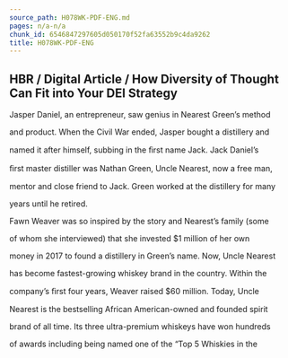 ```yaml
---
source_path: H078WK-PDF-ENG.md
pages: n/a-n/a
chunk_id: 6546847297605d050170f52fa63552b9c4da9262
title: H078WK-PDF-ENG
---
```

## HBR / Digital Article / How Diversity of Thought Can Fit into Your DEI Strategy

Jasper Daniel, an entrepreneur, saw genius in Nearest Green’s method

and product. When the Civil War ended, Jasper bought a distillery and

named it after himself, subbing in the ﬁrst name Jack. Jack Daniel’s

ﬁrst master distiller was Nathan Green, Uncle Nearest, now a free man,

mentor and close friend to Jack. Green worked at the distillery for many

years until he retired.

Fawn Weaver was so inspired by the story and Nearest’s family (some

of whom she interviewed) that she invested $1 million of her own

money in 2017 to found a distillery in Green’s name. Now, Uncle Nearest

has become fastest-growing whiskey brand in the country. Within the

company’s ﬁrst four years, Weaver raised $60 million. Today, Uncle

Nearest is the bestselling African American-owned and founded spirit

brand of all time. Its three ultra-premium whiskeys have won hundreds

of awards including being named one of the “Top 5 Whiskies in the
